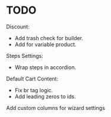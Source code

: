 # TODO

Discount:
- Add trash check for builder.
- Add for variable product.

Steps Settings:
- Wrap steps in accordion.

Default Cart Content:
- Fix br tag logic.
- Add leading zeros to ids.

Add custom columns for wizard settings